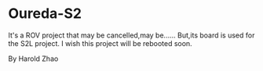 # Oureda-S2
 It's a ROV project that may be cancelled,may be......
 But,its board is used for the S2L project.
 I wish this project will be rebooted soon.
 
 By Harold Zhao

